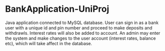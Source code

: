 # BankApplication-UniProj
Java application connected to MySQL database. User can sign in as a bank user with a unique id and pin number and proceed to make deposits and withdrawls. Interest rates will also be added to account. An admin may enter the system and make changes to the user account (interest rates, balance etc), which will take affect in the database.
